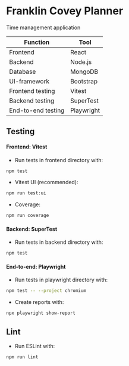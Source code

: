 # Franklin Covey Planner

Time management application

| Function             | Tool          |
|----------------------|---------------|
| Frontend             | React         |
| Backend              | Node.js       |
| Database             | MongoDB       |
| UI-framework         | Bootstrap     |
| Frontend testing     | Vitest        |
| Backend testing      | SuperTest     |
| End-to-end testing   | Playwright    |


## Testing
#### Frontend: Vitest
* Run tests in frontend directory with:
```bash
npm test
```
* Vitest UI (recommended):
```bash
npm run test:ui
```
* Coverage:
```bash
npm run coverage
```

#### Backend: SuperTest
* Run tests in backend directory with:
```bash
npm test
```

#### End-to-end: Playwright
* Run tests in playwright directory with:
```bash
npm test -- --project chromium
```
* Create reports with:
```bash
npx playwright show-report
```

## Lint
* Run ESLint with:
```bash
npm run lint
```

